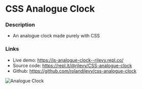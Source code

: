# CSS Analogue Clock

### Description
- An analogue clock made purely with CSS


### Links
- Live demo: https://js-analogue-clock--rjlevy.repl.co/
- Source code: https://repl.it/@rjlevy/CSS-analogue-clock
- Github: https://github.com/rolandjlevy/css-analogue-clock

![Analogue Clock](https://repl.it/@rjlevy/CSS-analogue-clock#images/clock.png "Analogue Clock") 
